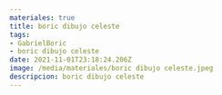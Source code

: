 ```yaml
---
materiales: true
title: boric dibujo celeste
tags:
- GabrielBoric
- boric dibujo celeste
date: 2021-11-01T23:18:24.206Z
image: /media/materiales/boric dibujo celeste.jpeg
descripcion: boric dibujo celeste
---
```

